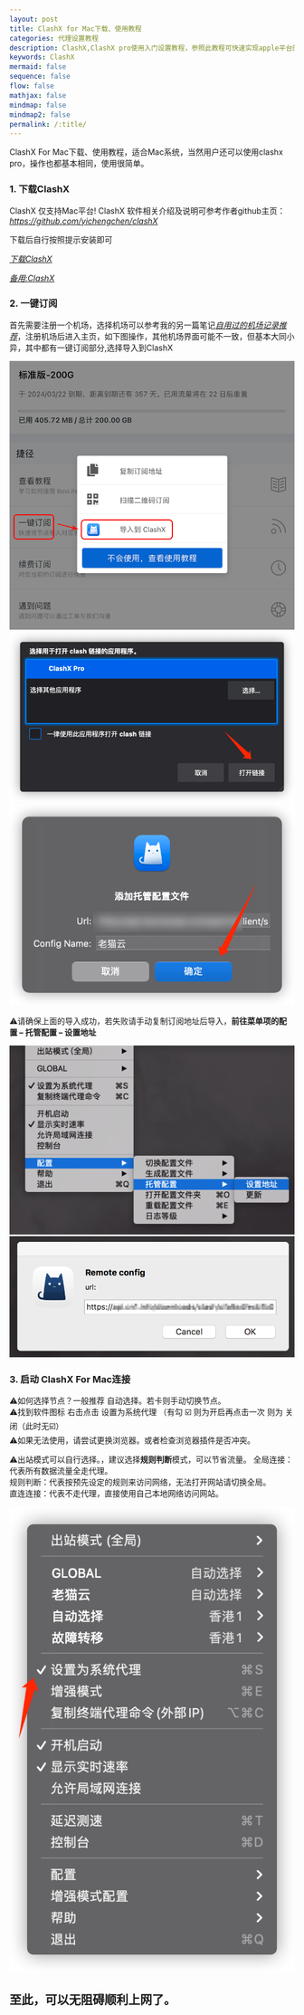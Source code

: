 ```yaml
---
layout: post
title: ClashX for Mac下载、使用教程
categories: 代理设置教程
description: ClashX,ClashX pro使用入门设置教程，参照此教程可快速实现apple平台的上网
keywords: ClashX
mermaid: false
sequence: false
flow: false
mathjax: false
mindmap: false
mindmap2: false
permalink: /:title/
---
```

ClashX For Mac下载、使用教程，适合Mac系统，当然用户还可以使用clashx pro，操作也都基本相同，使用很简单。

### 1\. 下载ClashX

ClashX 仅支持Mac平台! 
ClashX 软件相关介绍及说明可参考作者github主页：*https://github.com/yichengchen/clashX*  
 
下载后自行按照提示安装即可  
  
[_下载ClashX_](http://laomao.cccccloud.com/%E9%80%9A%E7%94%A8%E5%AE%A2%E6%88%B7%E7%AB%AF/MAC%E9%80%9A%E7%94%A8%E5%AE%A2%E6%88%B7%E7%AB%AF/ClashX.dmg)  
  
[_备用:ClashX_](http://laomao.cccccloud.com/%E9%80%9A%E7%94%A8%E5%AE%A2%E6%88%B7%E7%AB%AF/MAC%E9%80%9A%E7%94%A8%E5%AE%A2%E6%88%B7%E7%AB%AF/ClashX.dmg)

### 2\. 一键订阅

首先需要注册一个机场，选择机场可以参考我的另一篇笔记[*自用过的机场记录推荐*](https://vodomine.github.io/2023/08/21/Aircraft-used/)，注册机场后进入主页，如下图操作，其他机场界面可能不一致，但基本大同小异，其中都有一键订阅部分,选择导入到ClashX    

![复制订阅](/images/posts/ClashX/001.png) 
![导入订阅](/images/posts/ClashX/002.png)
![确认导入](/images/posts/ClashX/003.png)

⚠️请确保上面的导入成功，若失败请手动复制订阅地址后导入，**前往菜单项的配置 – 托管配置 – 设置地址**

![设置配置地址](/images/posts/ClashX/005.png)
![确认配置地址](/images/posts/ClashX/006.png)

### 3\. 启动 ClashX For Mac连接

⚠️如何选择节点？一般推荐 自动选择。若卡则手动切换节点。  
⚠️找到软件图标 右击点击 设置为系统代理 （有勾 ☑️ 则为开启再点击一次 则为 关闭（此时无☑️）  
⚠️如果无法使用，请尝试更换浏览器。或者检查浏览器插件是否冲突。  

⚠️出站模式可以自行选择。，建议选择**规则判断**模式，可以节省流量。
全局连接：代表所有数据流量全走代理。  
规则判断：代表按预先设定的规则来访问网络，无法打开网站请切换全局。  
直连连接：代表不走代理，直接使用自己本地网络访问网站。

![设置系统代理](/images/posts/ClashX/004.png)


## 至此，可以无阻碍顺利上网了。   
